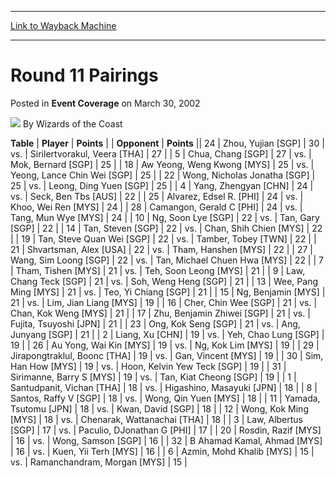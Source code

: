 
---
[Link to Wayback Machine](https://web.archive.org/web/20201202030336/https://magic.wizards.com/en/articles/archive/event-coverage/round-11-pairings-2002-03-30)

[_metadata_:author]:- "Wizards of the Coast"
[_metadata_:description]:- "TablePlayerPointsOpponentPoints 24Zhou, Yujian [SGP] 30vs.Sirilertvorakul, Veera [THA] 27 5Chua, Chang [SGP] 27vs.Mok, Bernard [SGP] 25 18Aw Yeong, Weng Kwong [MYS] 25vs.Yeong, Lance Chin Wei [SGP] 25 22Wong"
[_metadata_:generator]:- "Drupal 7 (http://drupal.org)"
[_metadata_:node]:- "595386"
[_metadata_:publish_date]:- "2002-03-30"
[_metadata_:source]:- "div-main-content"
[_metadata_:title]:- "Round 11 Pairings"
[_metadata_:wayback_capture_timestamp]:- "2020-12-02 03:03:36"
[_metadata_:wayback_raw_url]:- "https://web.archive.org/web/20201202030336id_/https://magic.wizards.com/en/articles/archive/event-coverage/round-11-pairings-2002-03-30"
[_metadata_:wayback_url]:- "https://magic.wizards.com/en/articles/archive/event-coverage/round-11-pairings-2002-03-30"
---


Round 11 Pairings
=================



 Posted in **Event Coverage**
 on March 30, 2002 






![](https://media.magic.wizards.com/styles/auth_small/public/images/person/wizards_authorpic_larger.jpg)
By Wizards of the Coast













 **Table** | **Player** | **Points** |  | **Opponent** | **Points** ||  24 | Zhou, Yujian [SGP] |  30 | vs. | Sirilertvorakul, Veera [THA] |  27 |
|  5 | Chua, Chang [SGP] |  27 | vs. | Mok, Bernard [SGP] |  25 |
|  18 | Aw Yeong, Weng Kwong [MYS] |  25 | vs. | Yeong, Lance Chin Wei [SGP] |  25 |
|  22 | Wong, Nicholas Jonatha [SGP] |  25 | vs. | Leong, Ding Yuen [SGP] |  25 |
|  4 | Yang, Zhengyan [CHN] |  24 | vs. | Seck, Ben Tbs [AUS] |  22 |
|  25 | Alvarez, Edsel R. [PHI] |  24 | vs. | Khoo, Wei Ren [MYS] |  24 |
|  28 | Camangon, Gerald C [PHI] |  24 | vs. | Tang, Mun Wye [MYS] |  24 |
|  10 | Ng, Soon Lye [SGP] |  22 | vs. | Tan, Gary [SGP] |  22 |
|  14 | Tan, Steven [SGP] |  22 | vs. | Chan, Shih Chien [MYS] |  22 |
|  19 | Tan, Steve Quan Wei [SGP] |  22 | vs. | Tamber, Tobey [TWN] |  22 |
|  21 | Shvartsman, Alex [USA] |  22 | vs. | Tham, Hanshen [MYS] |  22 |
|  27 | Wang, Sim Loong [SGP] |  22 | vs. | Tan, Michael Chuen Hwa [MYS] |  22 |
|  7 | Tham, Tishen [MYS] |  21 | vs. | Teh, Soon Leong [MYS] |  21 |
|  9 | Law, Chang Teck [SGP] |  21 | vs. | Soh, Weng Heng [SGP] |  21 |
|  13 | Wee, Pang Ming [MYS] |  21 | vs. | Teo, Yi Chiang [SGP] |  21 |
|  15 | Ng, Benjamin [MYS] |  21 | vs. | Lim, Jian Liang [MYS] |  19 |
|  16 | Cher, Chin Wee [SGP] |  21 | vs. | Chan, Kok Weng [MYS] |  21 |
|  17 | Zhu, Benjamin Zhiwei [SGP] |  21 | vs. | Fujita, Tsuyoshi [JPN] |  21 |
|  23 | Ong, Kok Seng [SGP] |  21 | vs. | Ang, Junyang [SGP] |  21 |
|  2 | Liang, Xu [CHN] |  19 | vs. | Yeh, Chao Lung [SGP] |  19 |
|  26 | Au Yong, Wai Kin [MYS] |  19 | vs. | Ng, Kok Lim [MYS] |  19 |
|  29 | Jirapongtraklul, Boonc [THA] |  19 | vs. | Gan, Vincent [MYS] |  19 |
|  30 | Sim, Han How [MYS] |  19 | vs. | Hoon, Kelvin Yew Teck [SGP] |  19 |
|  31 | Sirimanne, Barry S [MYS] |  19 | vs. | Tan, Kiat Cheong [SGP] |  19 |
|  1 | Santudpanit, Vichan [THA] |  18 | vs. | Higashino, Masayuki [JPN] |  18 |
|  8 | Santos, Raffy V [SGP] |  18 | vs. | Wong, Qin Yuen [MYS] |  18 |
|  11 | Yamada, Tsutomu [JPN] |  18 | vs. | Kwan, David [SGP] |  18 |
|  12 | Wong, Kok Ming [MYS] |  18 | vs. | Chenarak, Wattanachai [THA] |  18 |
|  3 | Law, Albertus [SGP] |  17 | vs. | Paculio, DJonathan G [PHI] |  17 |
|  20 | Rosdin, Razif [MYS] |  16 | vs. | Wong, Samson [SGP] |  16 |
|  32 | B Ahamad Kamal, Ahmad [MYS] |  16 | vs. | Kuen, Yii Terh [MYS] |  16 |
|  6 | Azmin, Mohd Khalib [MYS] |  15 | vs. | Ramanchandram, Morgan [MYS] |  15 |







